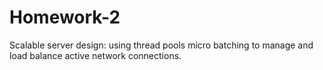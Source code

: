 # Homework-2
Scalable server design: using thread pools micro batching to manage and load balance active network connections.
